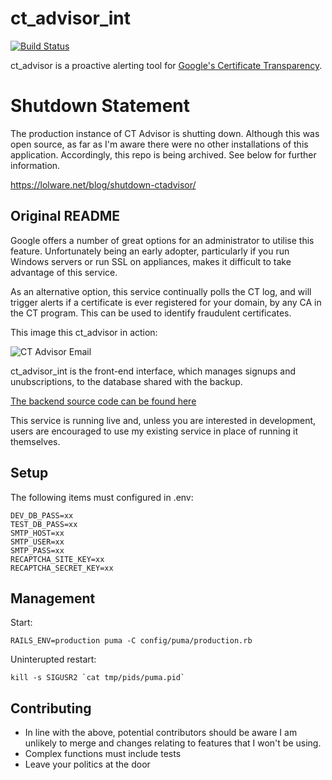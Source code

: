 ct_advisor_int
==========
[![Build Status](https://travis-ci.org/technion/ct_advisor_int.svg?branch=master)](https://travis-ci.org/technion/ct_advisor_int)

ct_advisor is a proactive alerting tool for [Google's Certificate Transparency](https://www.certificate-transparency.org/).

# Shutdown Statement

The production instance of CT Advisor is shutting down. Although this was open source, as far as I'm aware there were no other installations of this application. Accordingly, this repo is being archived. See below for further information.

https://lolware.net/blog/shutdown-ctadvisor/

## Original README

Google offers a number of great options for an administrator to utilise this feature. Unfortunately being an early adopter, particularly if you run Windows servers or run SSL on appliances, makes it difficult to take advantage of this service.

As an alternative option, this service continually polls the CT log, and will trigger alerts if a certificate is ever registered for your domain, by any CA in the CT program. This can be used to identify fraudulent certificates.

This image this ct_advisor in action:

![CT Advisor Email](https://lolware.net/media/images/ct_advisor_email.jpg)

ct_advisor_int is the front-end interface, which manages signups and unubscriptions, to the database shared with the backup.

[The backend source code can be found here](https://raw.githubusercontent.com/technion/ct_advisor)

This service is running live and, unless you are interested in development, users are encouraged to use my existing service in place of running it themselves.

Setup
-----
The following items must configured in .env:

```
DEV_DB_PASS=xx
TEST_DB_PASS=xx
SMTP_HOST=xx
SMTP_USER=xx
SMTP_PASS=xx
RECAPTCHA_SITE_KEY=xx
RECAPTCHA_SECRET_KEY=xx
```

Management
----------
Start: 
```
RAILS_ENV=production puma -C config/puma/production.rb
```
Uninterupted restart:
```
kill -s SIGUSR2 `cat tmp/pids/puma.pid`
```

Contributing
------------

* In line with the above, potential contributors should be aware I am unlikely to merge and changes relating to features that I won't be using.
* Complex functions must include tests
* Leave your politics at the door

